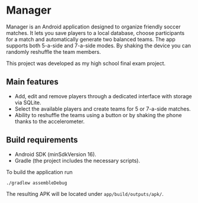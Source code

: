 # Manager

Manager is an Android application designed to organize friendly soccer matches.
It lets you save players to a local database, choose participants for a match and automatically generate two balanced teams. The app supports both 5-a-side and 7-a-side modes. By shaking the device you can randomly reshuffle the team members.

This project was developed as my high school final exam project.

## Main features
- Add, edit and remove players through a dedicated interface with storage via SQLite.
- Select the available players and create teams for 5 or 7-a-side matches.
- Ability to reshuffle the teams using a button or by shaking the phone thanks to the accelerometer.

## Build requirements
- Android SDK (minSdkVersion 16).
- Gradle (the project includes the necessary scripts).

To build the application run
```
./gradlew assembleDebug
```
The resulting APK will be located under `app/build/outputs/apk/`.

